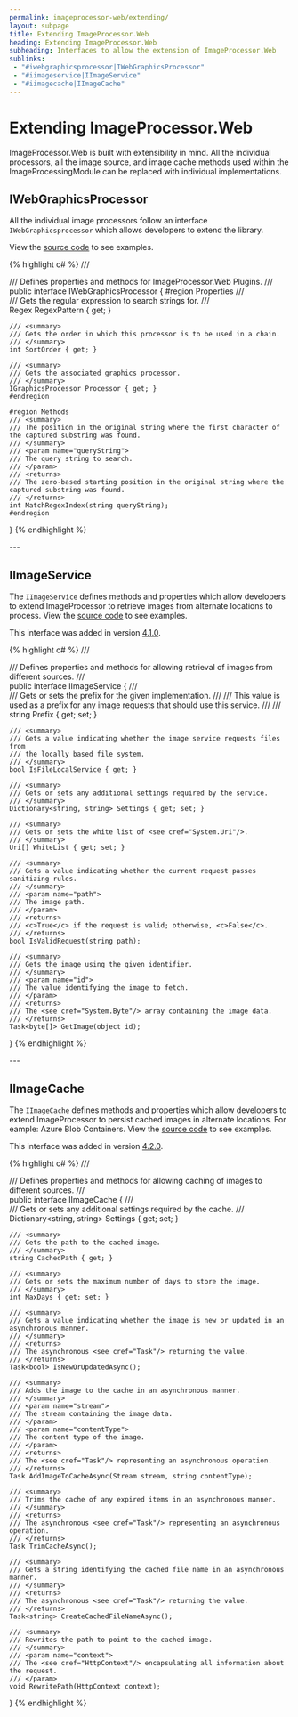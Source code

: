 ```yaml
---
permalink: imageprocessor-web/extending/
layout: subpage
title: Extending ImageProcessor.Web
heading: Extending ImageProcessor.Web
subheading: Interfaces to allow the extension of ImageProcessor.Web
sublinks:
 - "#iwebgraphicsprocessor|IWebGraphicsProcessor"
 - "#iimageservice|IImageService"
 - "#iimagecache|IImageCache"
---
```


# Extending ImageProcessor.Web

ImageProcessor.Web is built with extensibility in mind. All the individual processors, all the image source, and image cache methods
used within the ImageProcessingModule can be replaced with individual implementations. 

<div id="iwebgraphicsprocessor">

## IWebGraphicsProcessor

All the individual image processors follow an interface `IWebGraphicsprocessor` which allows developers to extend the library.

View the [source code](https://github.com/JimBobSquarePants/ImageProcessor/tree/master/src/ImageProcessor.Web/Processors) to see examples.


{% highlight c# %}
/// <summary>
/// Defines properties and methods for ImageProcessor.Web Plugins.
/// </summary>
public interface IWebGraphicsProcessor
{
    #region Properties
    /// <summary>
    /// Gets the regular expression to search strings for.
    /// </summary>
    Regex RegexPattern { get; }

    /// <summary>
    /// Gets the order in which this processor is to be used in a chain.
    /// </summary>
    int SortOrder { get; }

    /// <summary>
    /// Gets the associated graphics processor.
    /// </summary>
    IGraphicsProcessor Processor { get; }
    #endregion

    #region Methods
    /// <summary>
    /// The position in the original string where the first character of the captured substring was found.
    /// </summary>
    /// <param name="queryString">
    /// The query string to search.
    /// </param>
    /// <returns>
    /// The zero-based starting position in the original string where the captured substring was found.
    /// </returns>
    int MatchRegexIndex(string queryString);
    #endregion
}
{% endhighlight %}
</div>
---
<div id="iimageservice">

## IImageService

The `IImageService` defines methods and properties which allow developers to extend ImageProcessor to retrieve
images from alternate locations to process.
View the [source code](https://github.com/JimBobSquarePants/ImageProcessor/tree/master/src/ImageProcessor.Web/Services/) to see examples.

<div class ="alert" role="alert">

This interface was added in version [4.1.0](https://www.nuget.org/packages/ImageProcessor.Web/4.1.0).

</div>

{% highlight c# %}
/// <summary>
///  Defines properties and methods for allowing retrieval of images from different sources.
/// </summary>
public interface IImageService
{
    /// <summary>
    /// Gets or sets the prefix for the given implementation.
    /// <remarks>
    /// This value is used as a prefix for any image requests that should use this service.
    /// </remarks>
    /// </summary>
    string Prefix { get; set; }

    /// <summary>
    /// Gets a value indicating whether the image service requests files from
    /// the locally based file system.
    /// </summary>
    bool IsFileLocalService { get; }

    /// <summary>
    /// Gets or sets any additional settings required by the service.
    /// </summary>
    Dictionary<string, string> Settings { get; set; }

    /// <summary>
    /// Gets or sets the white list of <see cref="System.Uri"/>. 
    /// </summary>
    Uri[] WhiteList { get; set; }

    /// <summary>
    /// Gets a value indicating whether the current request passes sanitizing rules.
    /// </summary>
    /// <param name="path">
    /// The image path.
    /// </param>
    /// <returns>
    /// <c>True</c> if the request is valid; otherwise, <c>False</c>.
    /// </returns>
    bool IsValidRequest(string path);

    /// <summary>
    /// Gets the image using the given identifier.
    /// </summary>
    /// <param name="id">
    /// The value identifying the image to fetch.
    /// </param>
    /// <returns>
    /// The <see cref="System.Byte"/> array containing the image data.
    /// </returns>
    Task<byte[]> GetImage(object id);
}
{% endhighlight %}
</div>
---
<div id="iimagecache">

## IImageCache

The `IImageCache` defines methods and properties which allow developers to extend ImageProcessor to persist
cached images in alternate locations. For eample: Azure Blob Containers.
View the [source code](https://github.com/JimBobSquarePants/ImageProcessor/tree/master/src/ImageProcessor.Web/Caching/) to see examples.

<div class ="alert" role="alert">

This interface was added in version [4.2.0](https://www.nuget.org/packages/ImageProcessor.Web/4.2.0).

</div>

{% highlight c# %}
/// <summary>
///  Defines properties and methods for allowing caching of images to different sources.
/// </summary>
public interface IImageCache
{
    /// <summary>
    /// Gets or sets any additional settings required by the cache.
    /// </summary>
    Dictionary<string, string> Settings { get; set; }

    /// <summary>
    /// Gets the path to the cached image.
    /// </summary>
    string CachedPath { get; }

    /// <summary>
    /// Gets or sets the maximum number of days to store the image.
    /// </summary>
    int MaxDays { get; set; }

    /// <summary>
    /// Gets a value indicating whether the image is new or updated in an asynchronous manner.
    /// </summary>
    /// <returns>
    /// The asynchronous <see cref="Task"/> returning the value.
    /// </returns>
    Task<bool> IsNewOrUpdatedAsync();

    /// <summary>
    /// Adds the image to the cache in an asynchronous manner.
    /// </summary>
    /// <param name="stream">
    /// The stream containing the image data.
    /// </param>
    /// <param name="contentType">
    /// The content type of the image.
    /// </param>
    /// <returns>
    /// The <see cref="Task"/> representing an asynchronous operation.
    /// </returns>
    Task AddImageToCacheAsync(Stream stream, string contentType);

    /// <summary>
    /// Trims the cache of any expired items in an asynchronous manner.
    /// </summary>
    /// <returns>
    /// The asynchronous <see cref="Task"/> representing an asynchronous operation.
    /// </returns>
    Task TrimCacheAsync();

    /// <summary>
    /// Gets a string identifying the cached file name in an asynchronous manner.
    /// </summary>
    /// <returns>
    /// The asynchronous <see cref="Task"/> returning the value.
    /// </returns>
    Task<string> CreateCachedFileNameAsync();

    /// <summary>
    /// Rewrites the path to point to the cached image.
    /// </summary>
    /// <param name="context">
    /// The <see cref="HttpContext"/> encapsulating all information about the request.
    /// </param>
    void RewritePath(HttpContext context);
}
{% endhighlight %}
</div>
